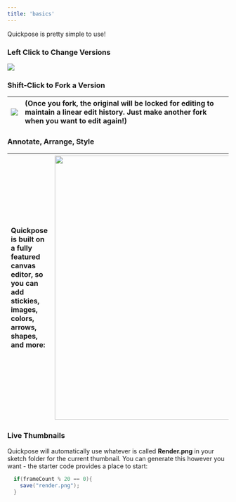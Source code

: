 ```yaml
---
title: 'basics'
---
```


Quickpose is pretty simple to use! 

### Left Click to Change Versions


![](/assets/quickpose/switching.gif)



### Shift-Click to Fork a Version

| ![](/assets/quickpose/forking.gif) | (Once you fork, the original will be locked for editing to maintain a linear edit history. Just make another fork when you want to edit again!)  | 
|:---|:---|

### Annotate, Arrange, Style

| Quickpose is built on a fully featured canvas editor, so you can add stickies, images, colors, arrows, shapes, and more: | <img src="/assets/quickpose/annotationWeb.png" style="width:600px;"> | 
|:---|:---|


### Live Thumbnails

Quickpose will automatically use whatever is called **Render.png** in your sketch folder for the current thumbnail. You can generate this however you want - the starter code provides a place to start:

```java
  if(frameCount % 20 == 0){
    save("render.png"); 
  }
``` 

